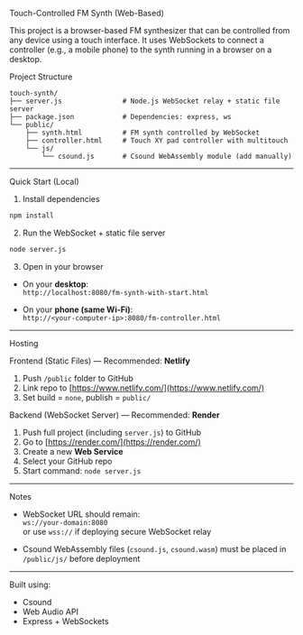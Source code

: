 Touch-Controlled FM Synth (Web-Based)

This project is a browser-based FM synthesizer that can be controlled from any device using a touch interface. It uses WebSockets to connect a controller (e.g., a mobile phone) to the synth running in a browser on a desktop.

Project Structure

```
touch-synth/
├── server.js               # Node.js WebSocket relay + static file server
├── package.json            # Dependencies: express, ws
└── public/
    ├── synth.html          # FM synth controlled by WebSocket
    ├── controller.html     # Touch XY pad controller with multitouch
    └── js/
        └── csound.js       # Csound WebAssembly module (add manually)
```

---

Quick Start (Local)

1. Install dependencies

```bash
npm install
```

2. Run the WebSocket + static file server

```bash
node server.js
```

3. Open in your browser

- On your **desktop**:  
  `http://localhost:8080/fm-synth-with-start.html`

- On your **phone (same Wi-Fi)**:  
  `http://<your-computer-ip>:8080/fm-controller.html`

---

Hosting

Frontend (Static Files) — Recommended: **Netlify**

1. Push `/public` folder to GitHub
2. Link repo to [https://www.netlify.com/](https://www.netlify.com/)
3. Set build = `none`, publish = `public/`

Backend (WebSocket Server) — Recommended: **Render**

1. Push full project (including `server.js`) to GitHub
2. Go to [https://render.com/](https://render.com/)
3. Create a new **Web Service**
4. Select your GitHub repo
5. Start command: `node server.js`

---

Notes

- WebSocket URL should remain:  
  `ws://your-domain:8080`  
  or use `wss://` if deploying secure WebSocket relay

- Csound WebAssembly files (`csound.js`, `csound.wasm`) must be placed in `/public/js/` before deployment

---


Built using:
- Csound
- Web Audio API
- Express + WebSockets
